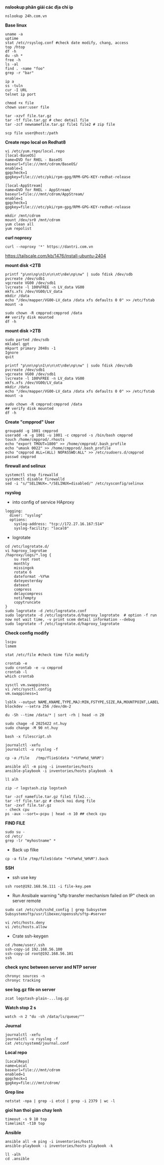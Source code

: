 **nslookup phân giải các địa chỉ ip**
```
nslookup 24h.com.vn
```
**Base linux**
```
uname -a
uptime
stat /etc/rsyslog.conf #check date modify, chang, access
top /htop
df -h
du -sh *
free -h
ls -al
find . -name "foo"
grep -r "bar"

ip a
ss -tuln
cur -I URL
telnet ip port

chmod +x file
chown user:user file

tar -xzvf file.tar.gz
tar -tf file.tar.gz # chec detail file
tar -zcf newnamefile.tar.gz file1 file2 # zip file

scp file user@host:/path

```
**Create repo local on Redhat8**
```
vi /etc/yum.repo/local.repo
[local-BaseOS]
name=DVD for RHEL - BaseOS
baseurl=file:///mnt/cdrom/BaseOS/
enable=1
gpgcheck=1
gpgkey=file:///etc/pki/rpm-gpg/RPM-GPG-KEY-redhat-release

[local-AppStream]
name=DVD for RHEL - AppStream/
baseurl=file:///mnt/cdrom/AppStream/
enable=1
gpgcheck=1
gpgkey=file:///etc/pki/rpm-gpg/RPM-GPG-KEY-redhat-release

mkdir /mnt/cdrom
mount /dev/sr0 /mnt/cdrom
yum clean all
yum repolist
```
**curl noproxy**
``` 
curl --noproxy '*' https://dantri.com.vn
```

https://tailscale.com/kb/1476/install-ubuntu-2404

**mount disk <2TB**
```
printf "p\nn\np\n1\n\n\nt\n8e\np\nw" | sudo fdisk /dev/sdb
pvcreate /dev/sdb1
vgcreate VG00 /dev/sdb1
lvcreate -l 100%FREE -n LV_data VG00
mkfs.xfs /dev/VG00/LV_data
mkdir /data
echo "/dev/mapper/VG00-LV_data /data xfs defaults 0 0" >> /etc/fstab
mount -a 

sudo chown -R cmpprod:cmpprod /data 
## verify disk mounted
df -h 
```
**mount disk >2TB**
```
sudo parted /dev/sdb
mklabel gpt
mkpart primary 2048s -1
Ignore
quit

printf "p\nn\np\n1\n\n\nt\n8e\np\nw" | sudo fdisk /dev/sdb
pvcreate /dev/sdb1
vgcreate VG00 /dev/sdb1
lvcreate -l 100%FREE -n LV_data VG00
mkfs.xfs /dev/VG00/LV_data
mkdir /data
echo "/dev/mapper/VG00-LV_data /data xfs defaults 0 0" >> /etc/fstab
mount -a 

sudo chown -R cmpprod:cmpprod /data 
## verify disk mounted
df -h 
```
**Create "cmpprod" User**
```
groupadd -g 1001 cmpprod
useradd -m -g 1001 -u 1001 -c cmpprod -s /bin/bash cmpprod
touch /home/cmpprod/.rhosts
echo "export TMOUT=1800" >> /home/cmpprod/.bash_profile
echo "umask 0022" >> /home/cmpprod/.bash_profile
echo "cmpprod ALL=(ALL) NOPASSWD:ALL" >> /etc/sudoers.d/cmpprod
passwd cmpprod
```
**firewall and selinux**
```
systemctl stop firewalld
systemctl disable firewalld
sed -i "s/^SELINUX=.*/SELINUX=disabled/" /etc/sysconfig/selinux
```
**rsyslog**
- into config of service HAproxy
```
logging:
  diver: "syslog"
  options:
    syslog-address: "tcp://172.27.16.167:514"
    syslog-facility: "local0"
```
- logrotate
```
cd /etc/logrotate.d/
vi haproxy_logrotae
/haproxy/logs/*.log {
    su root root
    monthly
    missingok
    rotate 6
    dateformat -%Y%m
    dateyesterday
    dateext
    compress
    delaycompress
    notifempty
    copytruncate
}
sudo logrotate -d /etc/logrotate.conf
sudo logrotate -d /etc/logrotate.d/haproxy_logrotate  # option -f run now not wait time, -v print scem detail information --debug
sudo logrotate -f /etc/logrotate.d/haproxy_logrotate
```
**Check config modify**
```
lscpu
lsmem

stat /etc/file #check time file modify

crontab -e
sudo crontab -e -u cmpprod
crontab -l
which crontab

sysctl vm.swappiness
vi /etc/sysctl.config
vm.swappiness=1

lsblk --output NAME,KNAME,TYPE,MAJ:MIN,FSTYPE,SIZE,RA,MOUNTPOINT,LABEL
blockdev --setra 256 /dev/dm-2

du -Sh --time /data/* | sort -rh | head -n 20

sudo chage -d 2025422 nt.huy
sudo change -M 90 nt.huy

bash -x filescript.sh

journalctl -xefu
journalctl -u rsyslog -f

cp -a /file   /tmp/flie$(data "+%Y%m%d_%H%M")

ansible all -m ping -i inventories/hosts
ansible-playbook -i inventories/hosts playbook -k

ll alh

zip -r logstash.zip logstash

tar -zcf namefile.tar.gz file1 file2...
tar -tf file.tar.gz # check noi dung file
tar -zxvf file.tar.gz 
- check cpu
ps -aux --sort=-pcpu | head -n 10 ## check cpu
```
**FIND FILE**
```
sudo su -
cd /etc/
grep -lr "myhostname" *
```
- Back up filke
```
cp -a file /tmp/file$(date "+%Y%m%d_%H%M").back
```
**SSH**
- ssh use key
```
ssh root@192.168.56.111 -i file-key.pem
```
- Run Ansibale warning "sftp transfer mechanism failed on IP" check on server remote
```
sudo cat /etc/ssh/sshd_config | grep Subsystem
Subsystemsftp/usr/libexec/openssh/sftp-#server
```
```
vi /etc/hosts.deny
vi /etc/hosts.allow
```
- Crate ssh-keygen
```
cd /home/user/.ssh
ssh-copy-id 192.168.56.100
ssh-copy-id root@192.168.56.101
ssh
```
**check sync between server and NTP server**
```
chronyc sources -n
chronyc tracking
```
**see log.gz file on server**
```
zcat logstash-plain-...log.gz
```
**Watch stop 2 s**
```
watch -n 2 "du -sh /data/ls/queue/""
```
**Journal**
```
journalctl -xefu
journalctl -u rsyslog -f
cat /etc/systemd/journal.conf
```
**Local repo**
```
[LocalRepo]
name=Local
baseurl=file:///mnt/cdrom
enabled=1
gpgcheck=1
gpgkey=file:///mnt/cdrom/
```
**Grep line**
```
netstat -npa | grep -i etcd | grep -i 2379 | wc -l

```
**gioi han thoi gian chay lenh**
```
timeout -s 9 10 top
timelimit -t10 top
```

**Ansible**
```
ansible all -m ping -i inventories/hosts
ansible-playbook -i inventories/hosts playbook -k

ll -alh
cd .ansible
```







